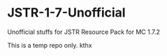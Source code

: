 JSTR-1-7-Unofficial
===================

Unofficial stuffs for JSTR Resource Pack for MC 1.7.2

This is a temp repo only. kthx
